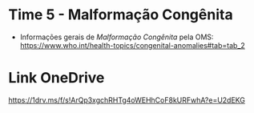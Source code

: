 # Time 5 - Malformação Congênita


* Informações gerais de *Malformação Congênita* pela OMS:  
https://www.who.int/health-topics/congenital-anomalies#tab=tab_2

# Link OneDrive
https://1drv.ms/f/s!ArQp3xgchRHTg4oWEHhCoF8kURFwhA?e=U2dEKG
